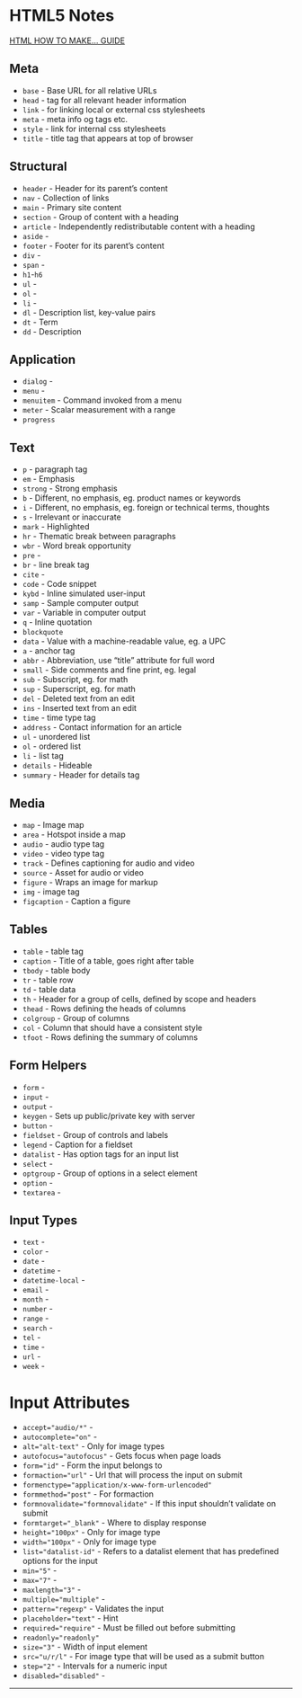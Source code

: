 # HTML5 Notes

[HTML HOW TO MAKE... GUIDE](https://www.w3schools.com/howto/default.asp)

## Meta

- `base` - Base URL for all relative URLs
- `head` - tag for all relevant header information
- `link` - for linking local or external css stylesheets
- `meta` - meta info og tags etc.
- `style` - link for internal css stylesheets
- `title` - title tag that appears at top of browser

## Structural

- `header` - Header for its parent’s content
- `nav` - Collection of links
- `main` - Primary site content
- `section` - Group of content with a heading
- `article` - Independently redistributable content with a heading
- `aside` -
- `footer` - Footer for its parent’s content
- `div` -
- `span` -
- `h1`-`h6`
- `ul` -
- `ol` -
- `li` -
- `dl` - Description list, key-value pairs
- `dt` - Term
- `dd` - Description

## Application

- `dialog` -
- `menu` -
- `menuitem` - Command invoked from a menu
- `meter` - Scalar measurement with a range
- `progress`

## Text

- `p` - paragraph tag
- `em` - Emphasis
- `strong` - Strong emphasis
- `b` - Different, no emphasis, eg. product names or keywords
- `i` - Different, no emphasis, eg. foreign or technical terms, thoughts
- `s` - Irrelevant or inaccurate
- `mark` - Highlighted
- `hr` - Thematic break between paragraphs
- `wbr` - Word break opportunity
- `pre` -
- `br` - line break tag
- `cite` -
- `code` - Code snippet
- `kybd` - Inline simulated user-input
- `samp` - Sample computer output
- `var` - Variable in computer output
- `q` - Inline quotation
- `blockquote`
- `data` - Value with a machine-readable value, eg. a UPC
- `a` - anchor tag
- `abbr` - Abbreviation, use “title” attribute for full word
- `small` - Side comments and fine print, eg. legal
- `sub` - Subscript, eg. for math
- `sup` - Superscript, eg. for math
- `del` - Deleted text from an edit
- `ins` - Inserted text from an edit
- `time` - time type tag
- `address` - Contact information for an article
- `ul` - unordered list
- `ol` - ordered list
- `li` - list tag
- `details` - Hideable
- `summary` - Header for details tag

## Media

- `map` - Image map
- `area` - Hotspot inside a map
- `audio` - audio type tag
- `video` - video type tag
- `track` - Defines captioning for audio and video
- `source` - Asset for audio or video
- `figure` - Wraps an image for markup
- `img` - image tag
- `figcaption` - Caption a figure

## Tables

- `table` - table tag
- `caption` - Title of a table, goes right after table
- `tbody` - table body
- `tr` - table row
- `td` - table data
- `th` - Header for a group of cells, defined by scope and headers
- `thead` - Rows defining the heads of columns
- `colgroup` - Group of columns
- `col` - Column that should have a consistent style
- `tfoot` - Rows defining the summary of columns

## Form Helpers

- `form` -
- `input` -
- `output` -
- `keygen` - Sets up public/private key with server
- `button` -
- `fieldset` - Group of controls and labels
- `legend` - Caption for a fieldset
- `datalist` - Has option tags for an input list
- `select` -
- `optgroup` - Group of options in a select element
- `option` -
- `textarea` -

## Input Types

- `text` -
- `color` -
- `date` -
- `datetime` -
- `datetime-local` -
- `email` -
- `month` -
- `number` -
- `range` -
- `search` -
- `tel` -
- `time` -
- `url` -
- `week` -

# Input Attributes

- `accept="audio/*"` -
- `autocomplete="on"` -
- `alt="alt-text"` - Only for image types
- `autofocus="autofocus"` - Gets focus when page loads
- `form="id"` - Form the input belongs to
- `formaction="url"` - Url that will process the input on submit
- `formenctype="application/x-www-form-urlencoded"`
- `formmethod="post"` - For formaction
- `formnovalidate="formnovalidate"` - If this input shouldn’t validate on submit
- `formtarget="_blank"` - Where to display response
- `height="100px"` - Only for image type
- `width="100px"` - Only for image type
- `list="datalist-id"` - Refers to a datalist element that has predefined options for the input
- `min="5"` -
- `max="7"` -
- `maxlength="3"` -
- `multiple="multiple"` -
- `pattern="regexp"` - Validates the input
- `placeholder="text"` - Hint
- `required="require"` - Must be filled out before submitting
- `readonly="readonly"`
- `size="3"` - Width of input element
- `src="u/r/l"` - For image type that will be used as a submit button
- `step="2"` - Intervals for a numeric input
- `disabled="disabled"` -

---
